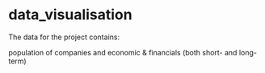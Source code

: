 # data_visualisation


The data for the project contains:

population of companies and economic & financials (both short- and long-term)

